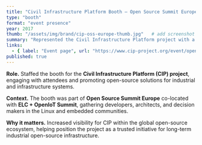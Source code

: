 ```yaml
---
title: "Civil Infrastructure Platform Booth — Open Source Summit Europe / ELC + OpenIoT Summit"
type: "booth"
format: "event presence"
year: 2017
thumb: "/assets/img/brand/cip-oss-europe-thumb.jpg"   # add screenshot or placeholder
summary: "Represented the Civil Infrastructure Platform project with a booth presence at the Open Source Summit Europe / ELC + OpenIoT Summit."
links:
  - { label: "Event page", url: "https://www.cip-project.org/event/open-source-summit-europe-elc-openiot-summit" }
published: true
---
```


**Role.** Staffed the booth for the **Civil Infrastructure Platform (CIP) project**, engaging with attendees and promoting open-source solutions for industrial and infrastructure systems.  

**Context.** The booth was part of **Open Source Summit Europe** co-located with **ELC + OpenIoT Summit**, gathering developers, architects, and decision makers in the Linux and embedded communities.  

**Why it matters.** Increased visibility for CIP within the global open-source ecosystem, helping position the project as a trusted initiative for long-term industrial open-source infrastructure.
